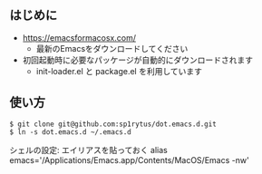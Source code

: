 はじめに
---------

* https://emacsformacosx.com/ 
  * 最新のEmacsをダウンロードしてください
* 初回起動時に必要なパッケージが自動的にダウンロードされます
  * init-loader.el と package.el を利用しています

使い方
---------

    $ git clone git@github.com:sp1rytus/dot.emacs.d.git
    $ ln -s dot.emacs.d ~/.emacs.d

シェルの設定: エイリアスを貼っておく
    alias emacs='/Applications/Emacs.app/Contents/MacOS/Emacs -nw'
